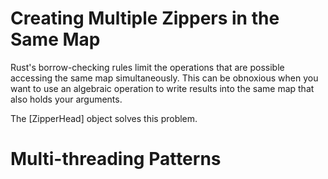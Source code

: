 # Creating Multiple Zippers in the Same Map

Rust's borrow-checking rules limit the operations that are possible accessing the same map simultaneously.  This can be obnoxious when you want to use an algebraic operation to write results into the same map that also holds your arguments.

The [ZipperHead] object solves this problem.

# Multi-threading Patterns

